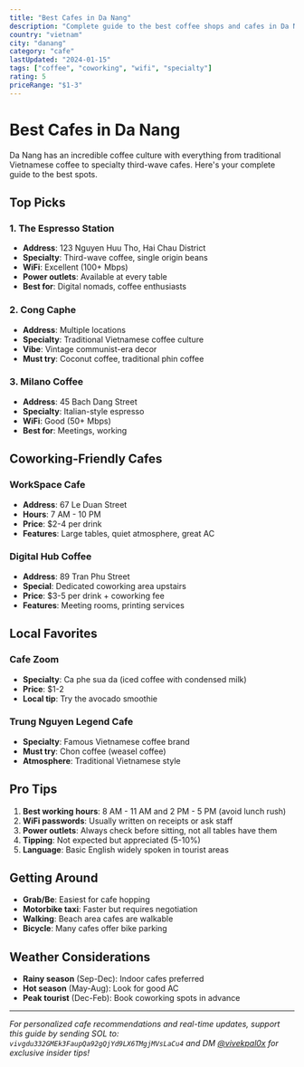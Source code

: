 ```yaml
---
title: "Best Cafes in Da Nang"
description: "Complete guide to the best coffee shops and cafes in Da Nang, Vietnam - from specialty coffee to coworking spots"
country: "vietnam"
city: "danang"
category: "cafe"
lastUpdated: "2024-01-15"
tags: ["coffee", "coworking", "wifi", "specialty"]
rating: 5
priceRange: "$1-3"
---
```


# Best Cafes in Da Nang

Da Nang has an incredible coffee culture with everything from traditional Vietnamese coffee to specialty third-wave cafes. Here's your complete guide to the best spots.

## Top Picks

### 1. The Espresso Station
- **Address**: 123 Nguyen Huu Tho, Hai Chau District
- **Specialty**: Third-wave coffee, single origin beans
- **WiFi**: Excellent (100+ Mbps)
- **Power outlets**: Available at every table
- **Best for**: Digital nomads, coffee enthusiasts

### 2. Cong Caphe
- **Address**: Multiple locations
- **Specialty**: Traditional Vietnamese coffee culture
- **Vibe**: Vintage communist-era decor
- **Must try**: Coconut coffee, traditional phin coffee

### 3. Milano Coffee
- **Address**: 45 Bach Dang Street
- **Specialty**: Italian-style espresso
- **WiFi**: Good (50+ Mbps)
- **Best for**: Meetings, working

## Coworking-Friendly Cafes

### WorkSpace Cafe
- **Address**: 67 Le Duan Street
- **Hours**: 7 AM - 10 PM
- **Price**: $2-4 per drink
- **Features**: Large tables, quiet atmosphere, great AC

### Digital Hub Coffee
- **Address**: 89 Tran Phu Street
- **Special**: Dedicated coworking area upstairs
- **Price**: $3-5 per drink + coworking fee
- **Features**: Meeting rooms, printing services

## Local Favorites

### Cafe Zoom
- **Specialty**: Ca phe sua da (iced coffee with condensed milk)
- **Price**: $1-2
- **Local tip**: Try the avocado smoothie

### Trung Nguyen Legend Cafe
- **Specialty**: Famous Vietnamese coffee brand
- **Must try**: Chon coffee (weasel coffee)
- **Atmosphere**: Traditional Vietnamese style

## Pro Tips

1. **Best working hours**: 8 AM - 11 AM and 2 PM - 5 PM (avoid lunch rush)
2. **WiFi passwords**: Usually written on receipts or ask staff
3. **Power outlets**: Always check before sitting, not all tables have them
4. **Tipping**: Not expected but appreciated (5-10%)
5. **Language**: Basic English widely spoken in tourist areas

## Getting Around

- **Grab/Be**: Easiest for cafe hopping
- **Motorbike taxi**: Faster but requires negotiation
- **Walking**: Beach area cafes are walkable
- **Bicycle**: Many cafes offer bike parking

## Weather Considerations

- **Rainy season** (Sep-Dec): Indoor cafes preferred
- **Hot season** (May-Aug): Look for good AC
- **Peak tourist** (Dec-Feb): Book coworking spots in advance

---

*For personalized cafe recommendations and real-time updates, support this guide by sending SOL to: `vivgdu332GMEk3FaupQa92gQjYd9LX6TMgjMVsLaCu4` and DM [@vivekpal0x](https://t.me/vivekpal0x) for exclusive insider tips!* 